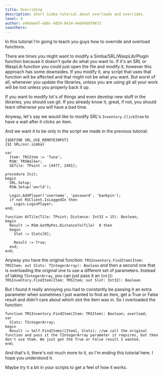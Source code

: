 ```yaml
---
title: Overriding
description: Short Simba tutorial about overloads and overrides.
level: 0
author: e40dee47-eb0c-4859-8434-44dd4d979673
coauthors: 
---
```


In this tutorial I'm going to teach you guys how to override and overload functions.

There are times you might want to modify a Simba/SRL/WaspLib/Plugin function because it doesn't quite do what you want to.
If it's an SRL or WaspLib function you could just open the file and modify it, however this approach has some downsides.
If you modify it, any script that uses that function will be affected and that might not be what you want. But worst of all, whenever you update the libraries, unless you are using git all your work will be lost unless you properly back it up.

If you want to modify lot's of things and even develop new stuff in the libraries, you should use git. If you already know it, great, if not, you should learn otherwise you will have a bad time.

Anyway, let's say we would like to modify SRL's `Inventory.ClickItem` to have a wait after it clicks an item.

And we want it to be only in the script we made in the previous tutorial:
```freepascal
{$DEFINE SRL_USE_REMOTEINPUT}
{$I SRL/osr.simba}

var
  Item: TRSItem := 'Tuna';
  RSW: TRSWalker;
  GETile: TPoint := [4477, 2491];

procedure Init;
begin
  SRL.Setup;
  RSW.Setup('world');

  Login.AddPlayer('username', 'password', 'bankpin');
  if not RSClient.IsLoggedIn then
    Login.LoginPlayer;
end;

function AtTile(Tile: TPoint; Distance: Int32 = 15): Boolean;
begin
  Result := RSW.GetMyPos.DistanceTo(Tile)  0 then
  begin
    Slot := Slots[0];
    
    Result := True;
  end;
end;
```
Anyway you have the original function: `TRSInventory.FindItem(Item: TRSItem; out Slots: TIntegerArray): Boolean`
and then a second one that is overloading the original one to use a different set of parameters. Instead of taking `TIntegerArray`, you can just pass it an `Int32`:
`TRSInventory.FindItem(Item: TRSItem; out Slot: Int32): Boolean`

But I found it really annoying you had to constantly be passing it an extra parameter when sometimes I just wanted to find an item, get a True or False result and didn't care about which slot the item was in.
So I overloaded the function:
```freepascal
function TRSInventory.FindItem(Item: TRSItem): Boolean; overload;
var
  Slots: TIntegerArray;
begin
  Result := Self.FindItems([Item], Slots); //we call the original function and pass it the TIntegerArray parameter it requires, but then don't use them. We just get the True or False result I wanted.
end;
```
And that's it, there's not much more to it, so I'm ending this tutorial here.
I hope you understood it.

Maybe try it a bit in your scripts to get a feel of how it works.